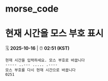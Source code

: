 # morse_code
# 현재 시간을 모스 부호 표시
<!-- MORSE_TIME_START -->
🗓️ **2025-10-16** | ⏰ **02:51 (KST)**

```
현재 시간을 입력하세요. 모스 부호로 바꿉니다
----- ..--- ..... .----
모스 부호를 다시 현재 시간으로 바꿉니다
0251
```
<!-- MORSE_TIME_END -->
